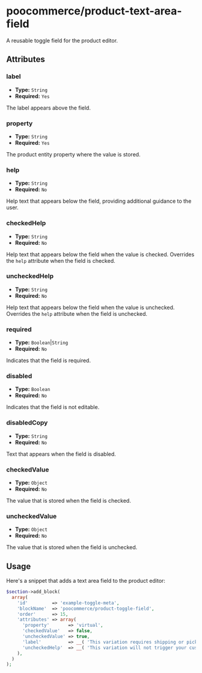 # poocommerce/product-text-area-field

A reusable toggle field for the product editor.

## Attributes

### label

-   **Type:** `String`
-   **Required:** `Yes`

The label appears above the field.

### property

-   **Type:** `String`
-   **Required:** `Yes`

The product entity property where the value is stored.

### help

-   **Type:** `String`
-   **Required:** `No`

Help text that appears below the field, providing additional guidance to the user.

### checkedHelp

-   **Type:** `String`
-   **Required:** `No`

Help text that appears below the field when the value is checked. Overrides the `help` attribute when the field is checked.

### uncheckedHelp

-   **Type:** `String`
-   **Required:** `No`

Help text that appears below the field when the value is unchecked. Overrides the `help` attribute when the field is unchecked.

### required

-   **Type:** `Boolean`|`String`
-   **Required:** `No`

Indicates that the field is required.

### disabled

-   **Type:** `Boolean`
-   **Required:** `No`

Indicates that the field is not editable.

### disabledCopy

-   **Type:** `String`
-   **Required:** `No`

Text that appears when the field is disabled.

### checkedValue

-   **Type:** `Object`
-   **Required:** `No`

The value that is stored when the field is checked.

### uncheckedValue

-   **Type:** `Object`
-   **Required:** `No`

The value that is stored when the field is unchecked.


## Usage

Here's a snippet that adds a text area field to the product editor:

```php
$section->add_block(
  array(
    'id'         => 'example-toggle-meta',
    'blockName'  => 'poocommerce/product-toggle-field',
    'order'      => 15,
    'attributes' => array(
      'property'       => 'virtual',
      'checkedValue'   => false,
      'uncheckedValue' => true,
      'label'          => __( 'This variation requires shipping or pickup', 'poocommerce' ),
      'uncheckedHelp'  => __( 'This variation will not trigger your customer\'s shipping calculator in cart or at checkout. This product also won\'t require your customers to enter their shipping details at checkout. <a href="https://poocommerce.com/document/managing-products/#adding-a-virtual-product" target="_blank" rel="noreferrer">Read more about virtual products</a>.', 'poocommerce' ),
    ),
  )
);
